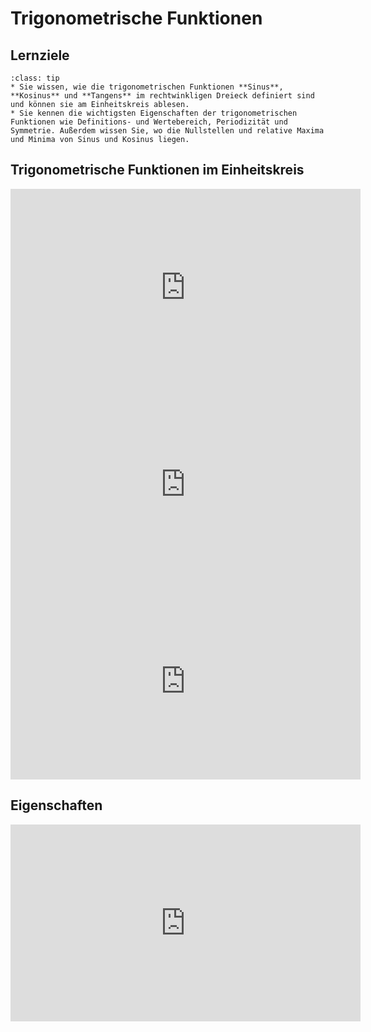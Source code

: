# Trigonometrische Funktionen

## Lernziele

```{admonition} Lernziele trigonometrische Funktionen
:class: tip
* Sie wissen, wie die trigonometrischen Funktionen **Sinus**, **Kosinus** und **Tangens** im rechtwinkligen Dreieck definiert sind und können sie am Einheitskreis ablesen.
* Sie kennen die wichtigsten Eigenschaften der trigonometrischen Funktionen wie Definitions- und Wertebereich, Periodizität und Symmetrie. Außerdem wissen Sie, wo die Nullstellen und relative Maxima und Minima von Sinus und Kosinus liegen.
```

## Trigonometrische Funktionen im Einheitskreis

<iframe width="560" height="315" src="https://www.youtube.com/embed/zvPer8SiFfo" title="YouTube video player" frameborder="0" allow="accelerometer; autoplay; clipboard-write; encrypted-media; gyroscope; picture-in-picture" allowfullscreen></iframe>

<iframe width="560" height="315" src="https://www.youtube.com/embed/Vde-dVw7H4I" title="YouTube video player" frameborder="0" allow="accelerometer; autoplay; clipboard-write; encrypted-media; gyroscope; picture-in-picture" allowfullscreen></iframe>

<iframe width="560" height="315" src="https://www.youtube.com/embed/rsLt5VoX-fc" title="YouTube video player" frameborder="0" allow="accelerometer; autoplay; clipboard-write; encrypted-media; gyroscope; picture-in-picture" allowfullscreen></iframe>

## Eigenschaften

<iframe width="560" height="315" src="https://www.youtube.com/embed/pjEOotpcZiM" title="YouTube video player" frameborder="0" allow="accelerometer; autoplay; clipboard-write; encrypted-media; gyroscope; picture-in-picture" allowfullscreen></iframe>